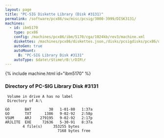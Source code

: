 ```yaml
---
layout: page
title: "PC-SIG Diskette Library (Disk #3131)"
permalink: /software/pcx86/sw/misc/pcsig/3000-3999/DISK3131/
machines:
  - id: ibm5170
    type: pcx86
    config: /machines/pcx86/ibm/5170/cga/1024kb/rev3/machine.xml
    diskettes: /machines/pcx86/diskettes.json,/disks/pcsigdisks/pcx86/diskettes.json
    autoGen: true
    autoMount:
      B: "PC-SIG Library Disk #3131"
    autoType: $date\r$time\rB:\rDIR\r
---
```


{% include machine.html id="ibm5170" %}

### Directory of PC-SIG Library Disk #3131

     Volume in drive A has no label
     Directory of A:\

    GO       BAT        38   1-01-80   1:37a
    GO       TXT      1386   9-02-92   2:58p
    VSUM     ARJ    279195   9-02-92   2:17p
    ARJLITE  EXE     72636   5-30-91   8:37a
            4 file(s)     353255 bytes
                            7168 bytes free
